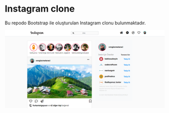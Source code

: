 # Instagram clone
Bu repodo Bootstrap ile oluşturulan Instagram clonu bulunmaktadır.

<img src="assets/Ekran görüntüsü 2021-12-04 153741.png" alt="">